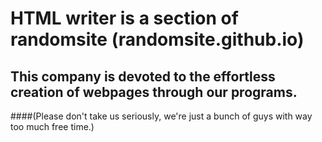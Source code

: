 # HTML writer is a section of randomsite (randomsite.github.io)
## This company is devoted to the effortless creation of webpages through our programs.
####(Please don't take us seriously, we're just a bunch of guys with way too much free time.)
